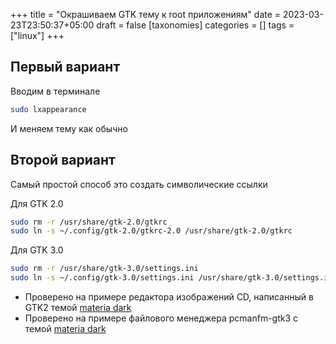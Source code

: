 +++
title = "Окрашиваем GTK тему к root приложениям"
date = 2023-03-23T23:50:37+05:00
draft = false
[taxonomies]
categories = []
tags = ["linux"]
+++

## Первый вариант

Вводим в терминале

```sh
sudo lxappearance
```

И меняем тему как обычно

## Второй вариант

Самый простой способ это создать символические ссылки

Для GTK 2.0

```sh
sudo rm -r /usr/share/gtk-2.0/gtkrc
sudo ln -s ~/.config/gtk-2.0/gtkrc-2.0 /usr/share/gtk-2.0/gtkrc
```

Для GTK 3.0

```sh
sudo rm -r /usr/share/gtk-3.0/settings.ini
sudo ln -s ~/.config/gtk-3.0/settings.ini /usr/share/gtk-3.0/settings.ini
```

- Проверено на примере редактора изображений CD, написанный в GTK2 темой [materia dark](https://archlinux.org/packages/community/any/materia-gtk-theme/)
- Проверено на примере файлового менеджера pcmanfm-gtk3 с темой [materia dark](https://archlinux.org/packages/community/any/materia-gtk-theme/)
